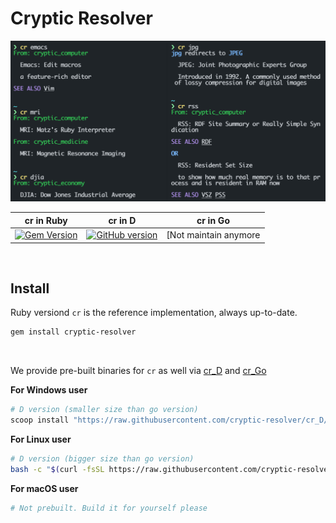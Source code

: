 # Cryptic Resolver

![screenshot](./screenshot.png)

<div align="center">

| **cr in Ruby** | **cr in D**  | **cr in Go** |
|:------------:|:---------:|:-----------:|
| [![Gem Version](https://badge.fury.io/rb/cryptic-resolver.svg)](https://rubygems.org/gems/cryptic-resolver)  | [![GitHub version](https://badge.fury.io/gh/cryptic-resolver%2Fcr_D.svg)][cr_D] | [Not maintain anymore|

</div>


<br>

## Install

Ruby versiond `cr` is the reference implementation, always up-to-date.
```bash
gem install cryptic-resolver
```

<br>

We provide pre-built binaries for `cr` as well via [cr_D] and [cr_Go]

**For Windows user**
```powershell
# D version (smaller size than go version) 
scoop install "https://raw.githubusercontent.com/cryptic-resolver/cr_D/main/install/cryptic-resolver.json"
```


**For Linux user**
```bash
# D version (bigger size than go version)
bash -c "$(curl -fsSL https://raw.githubusercontent.com/cryptic-resolver/cr_D/main/install/i.sh)"
```


**For macOS user**
```bash
# Not prebuilt. Build it for yourself please
```

[cr_Go]: https://github.com/cryptic-resolver/cr_Go
[cr_D]: https://github.com/cryptic-resolver/cr_D
